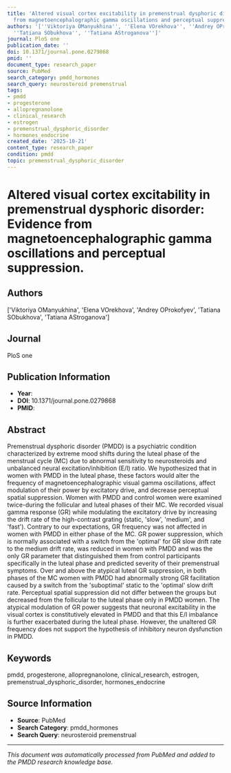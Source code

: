```yaml
---
title: 'Altered visual cortex excitability in premenstrual dysphoric disorder: Evidence
  from magnetoencephalographic gamma oscillations and perceptual suppression.'
authors: '[''Viktoriya OManyukhina'', ''Elena VOrekhova'', ''Andrey OProkofyev'',
  ''Tatiana SObukhova'', ''Tatiana AStroganova'']'
journal: PloS one
publication_date: ''
doi: 10.1371/journal.pone.0279868
pmid: ''
document_type: research_paper
source: PubMed
search_category: pmdd_hormones
search_query: neurosteroid premenstrual
tags:
- pmdd
- progesterone
- allopregnanolone
- clinical_research
- estrogen
- premenstrual_dysphoric_disorder
- hormones_endocrine
created_date: '2025-10-21'
content_type: research_paper
condition: pmdd
topic: premenstrual_dysphoric_disorder
---
```


# Altered visual cortex excitability in premenstrual dysphoric disorder: Evidence from magnetoencephalographic gamma oscillations and perceptual suppression.

## Authors
['Viktoriya OManyukhina', 'Elena VOrekhova', 'Andrey OProkofyev', 'Tatiana SObukhova', 'Tatiana AStroganova']

## Journal
PloS one

## Publication Information
- **Year**: 
- **DOI**: 10.1371/journal.pone.0279868
- **PMID**: 

## Abstract
Premenstrual dysphoric disorder (PMDD) is a psychiatric condition characterized by extreme mood shifts during the luteal phase of the menstrual cycle (MC) due to abnormal sensitivity to neurosteroids and unbalanced neural excitation/inhibition (E/I) ratio. We hypothesized that in women with PMDD in the luteal phase, these factors would alter the frequency of magnetoencephalographic visual gamma oscillations, affect modulation of their power by excitatory drive, and decrease perceptual spatial suppression. Women with PMDD and control women were examined twice-during the follicular and luteal phases of their MC. We recorded visual gamma response (GR) while modulating the excitatory drive by increasing the drift rate of the high-contrast grating (static, 'slow', 'medium', and 'fast'). Contrary to our expectations, GR frequency was not affected in women with PMDD in either phase of the MC. GR power suppression, which is normally associated with a switch from the 'optimal' for GR slow drift rate to the medium drift rate, was reduced in women with PMDD and was the only GR parameter that distinguished them from control participants specifically in the luteal phase and predicted severity of their premenstrual symptoms. Over and above the atypical luteal GR suppression, in both phases of the MC women with PMDD had abnormally strong GR facilitation caused by a switch from the 'suboptimal' static to the 'optimal' slow drift rate. Perceptual spatial suppression did not differ between the groups but decreased from the follicular to the luteal phase only in PMDD women. The atypical modulation of GR power suggests that neuronal excitability in the visual cortex is constitutively elevated in PMDD and that this E/I imbalance is further exacerbated during the luteal phase. However, the unaltered GR frequency does not support the hypothesis of inhibitory neuron dysfunction in PMDD.

## Keywords
pmdd, progesterone, allopregnanolone, clinical_research, estrogen, premenstrual_dysphoric_disorder, hormones_endocrine

## Source Information
- **Source**: PubMed
- **Search Category**: pmdd_hormones
- **Search Query**: neurosteroid premenstrual

---
*This document was automatically processed from PubMed and added to the PMDD research knowledge base.*
